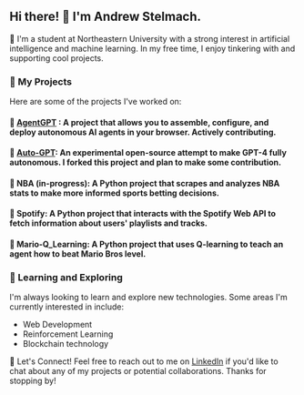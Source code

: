 
## Hi there! 👋 I'm Andrew Stelmach.
🏫 I'm a student at Northeastern University with a strong interest in artificial intelligence and machine learning. In my free time, I enjoy tinkering with and supporting cool projects.

### 🔭 My Projects
Here are some of the projects I've worked on:

#### 🤖 [AgentGPT](https://github.com/reworkd/AgentGPT) : A project that allows you to assemble, configure, and deploy autonomous AI agents in your browser. Actively contributing.

#### 🤖 [Auto-GPT](https://github.com/Torantulino/Auto-GPT): An experimental open-source attempt to make GPT-4 fully autonomous. I forked this project and plan to make some contribution.

#### 🏀 NBA (in-progress): A Python project that scrapes and analyzes NBA stats to make more informed sports betting decisions.

#### 🎵 Spotify: A Python project that interacts with the Spotify Web API to fetch information about users' playlists and tracks.

#### 🍄 Mario-Q_Learning: A Python project that uses Q-learning to teach an agent how to beat Mario Bros level.

### 🌱 Learning and Exploring
I'm always looking to learn and explore new technologies. Some areas I'm currently interested in include:

- Web Development
- Reinforcement Learning
- Blockchain technology

💬 Let's Connect!
Feel free to reach out to me on [LinkedIn](https://www.linkedin.com/in/andrew-stelmach/) if you'd like to chat about any of my projects or potential collaborations. Thanks for stopping by!

